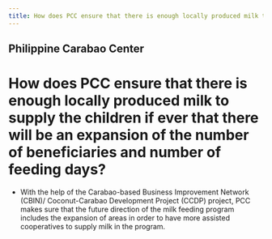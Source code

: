 ```yaml
---
title: How does PCC ensure that there is enough locally produced milk to supply the children if ever that there will be an expansion of the number of beneficiaries and number of feeding days
---
```


## Philippine Carabao Center

# How does PCC ensure that there is enough locally produced milk to supply the children if ever that there will be an expansion of the number of beneficiaries and number of feeding days?


 - With the help of the Carabao-based Business Improvement Network (CBIN)/ Coconut-Carabao Development Project (CCDP) project, PCC makes sure that the future direction of the milk feeding program includes the expansion of areas in order to have more assisted cooperatives to supply milk in the program.
